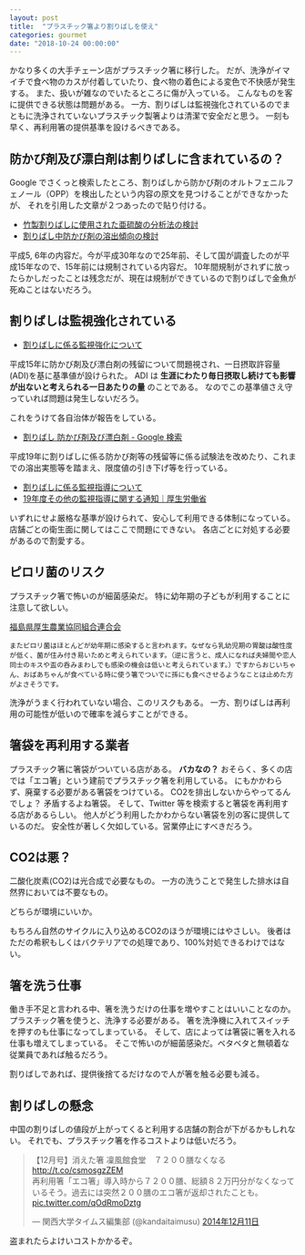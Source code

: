 ```yaml
---
layout: post
title:  "プラスチック箸より割りばしを使え"
categories: gourmet
date: "2018-10-24 00:00:00"
---
```


かなり多くの大手チェーン店がプラスチック箸に移行した。
だが、洗浄がイマイチで食べ物のカスが付着していたり、食べ物の着色による変色で不快感が発生する。
また、扱いが雑なのでいたるところに傷が入っている。
こんなものを客に提供できる状態は問題がある。
一方、割りばしは監視強化されているのでまともに洗浄されていないプラスチック製箸よりは清潔で安全だと思う。
一刻も早く、再利用箸の提供基準を設けるべきである。

## 防かび剤及び漂白剤は割りばしに含まれているの？

Google でさくっと検索したところ、割りばしから防かび剤のオルトフェニルフェノール（OPP）を検出したという内容の原文を見つけることができなかったが、
それを引用した文章が２つあったので貼り付ける。

- [竹製割りばしに使用された亜硫酸の分析法の検討](http://www.tokyo-eiken.go.jp/assets/issue/journal/2005/pdf/56-21.pdf)
- [割りばし中防かび剤の溶出傾向の検討](http://www.tokyo-eiken.go.jp/assets/issue/journal/2004/pdf/55-18.pdf)

平成5, 6年の内容だ。今が平成30年なので25年前、そして国が調査したのが平成15年なので、15年前には規制されている内容だ。
10年間規制がされずに放ったらかしだったことは残念だが、現在は規制ができているので割りばしで金魚が死ぬことはないだろう。

## 割りばしは監視強化されている

- [割りばしに係る監視強化について](https://www.mhlw.go.jp/houdou/2003/01/h0121-1.html)

平成15年に防かび剤及び漂白剤の残留について問題視され、一日摂取許容量(ADI)を基に基準値が設けられた。
ADI は **生涯にわたり毎日摂取し続けても影響が出ないと考えられる一日あたりの量** のことである。
なのでこの基準値さえ守っていれば問題は発生しないだろう。

これをうけて各自治体が報告をしている。

- [割りばし 防かび剤及び漂白剤 - Google 検索](https://www.google.co.jp/search?q=割りばし+防かび剤及び漂白剤)

平成19年に割りばしに係る防かび剤等の残留等に係る試験法を改めたり、これまでの溶出実態等を踏まえ、限度値の引き下げ等を行っている。

- [割りばしに係る監視指導について](https://www.mhlw.go.jp/topics/yunyu/hassyutu/dl/317.pdf)
- [19年度その他の監視指導に関する通知｜厚生労働省](https://www.mhlw.go.jp/topics/yunyu/hassyutu/oldindex-07.html)

いずれにせよ厳格な基準が設けられて、安心して利用できる体制になっている。
店舗ごとの衛生面に関してはここで問題にできない。
各店ごとに対処する必要があるので割愛する。

## ピロリ菌のリスク

プラスチック箸で怖いのが細菌感染だ。
特に幼年期の子どもが利用することに注意して欲しい。

[福島県厚生農業協同組合連合会](http://www.ja-fkosei.or.jp/message_bn/201304.html)

```
またピロリ菌はほとんどが幼年期に感染すると言われます。なぜなら乳幼児期の胃酸は酸性度が低く、菌が住み付き易いためと考えられています。（逆に言うと、成人になれば夫婦間や恋人同士のキスや盃の呑みまわしでも感染の機会は低いと考えられています。）ですからおじいちゃん、おばあちゃんが食べている時に使う箸でついでに孫にも食べさせるようなことは止めた方がよさそうです。
```

洗浄がうまく行われていない場合、このリスクもある。
一方、割りばしは再利用の可能性が低いので確率を減らすことができる。

## 箸袋を再利用する業者

プラスチック箸に箸袋がついている店がある。 **バカなの？**
おそらく、多くの店では「エコ箸」という建前でプラスチック箸を利用している。
にもかかわらず、廃棄する必要がある箸袋をつけている。
CO2を排出しないからやってるんでしょ？ 矛盾するよね箸袋。
そして、Twitter 等を検索すると箸袋を再利用する店があるらしい。
他人がどう利用したかわからない箸袋を別の客に提供しているのだ。
安全性が著しく欠如している。営業停止にすべきだろう。

## CO2は悪？

二酸化炭素(CO2)は光合成で必要なもの。
一方の洗うことで発生した排水は自然界においては不要なもの。

どちらが環境にいいか。

もちろん自然のサイクルに入り込めるCO2のほうが環境にはやさしい。
後者はただの希釈もしくはバクテリアでの処理であり、100%対処できるわけではない。

## 箸を洗う仕事

働き手不足と言われる中、箸を洗うだけの仕事を増やすことはいいことなのか。
プラスチック箸を使うと、洗浄する必要がある。
箸を洗浄機に入れてスイッチを押すのも仕事になってしまっている。
そして、店によっては箸袋に箸を入れる仕事も増えてしまっている。
そこで怖いのが細菌感染だ。ベタベタと無頓着な従業員であれば触るだろう。

割りばしであれば、提供後捨てるだけなので人が箸を触る必要も減る。

## 割りばしの懸念

中国の割りばしの値段が上がってくると利用する店舗の割合が下がるかもしれない。
それでも、プラスチック箸を作るコストよりは低いだろう。

<blockquote class="twitter-tweet" data-lang="ja"><p lang="ja" dir="ltr">【12月号】消えた箸  凜風館食堂　７２００膳なくなる<a href="http://t.co/csmosgzZEM">http://t.co/csmosgzZEM</a><br>再利用箸「エコ箸」導入時から７２００膳、総額８２万円分がなくなっているそう。過去には突然２００膳のエコ箸が返却されたことも。 <a href="http://t.co/qOdRmoDztg">pic.twitter.com/qOdRmoDztg</a></p>&mdash; 関西大学タイムス編集部 (@kandaitaimusu) <a href="https://twitter.com/kandaitaimusu/status/543068579906596864?ref_src=twsrc%5Etfw">2014年12月11日</a></blockquote>
<script async src="https://platform.twitter.com/widgets.js" charset="utf-8"></script>

盗まれたらよけいコストかかるぞ。
